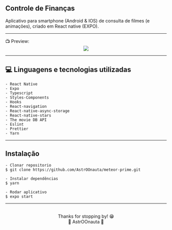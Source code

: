 ## Controle de Finanças

Aplicativo para smartphone (Android & IOS) de consulta de filmes (e animações), criado em React native (EXPO).

<hr>
📺 Preview:
<div align = "center">
  
<img src="https://github.com/AstrOOnauta/meteor-prime/blob/main/preview.gif?raw=true">
 
</div>
<hr>

## 💻 Linguagens e tecnologias utilizadas

    - React Native
    - Expo
    - Typescript
    - Styles-Components
    - Hooks
    - React-navigation
    - React-native-async-storage
    - React-native-stars
    - The movie DB API
    - Eslint
    - Prettier
    - Yarn

<hr>

## Instalação

    - Clonar repositorio
    $ git clone https://github.com/AstrOOnauta/meteor-prime.git

    - Instalar dependências
    $ yarn

    - Rodar aplicativo
    $ expo start

<hr>
<div align = "center">
	<br>
	Thanks for stopping by! 😁
	<br>
	🚀 AstrOOnauta 🚀
</div>
